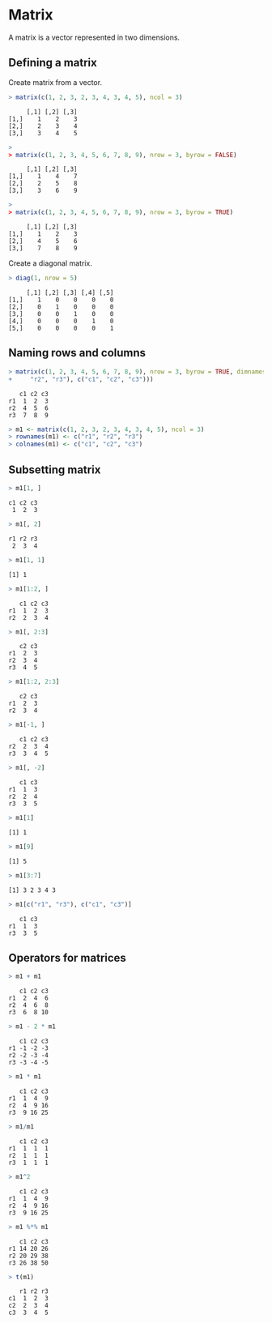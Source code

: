 


# Matrix

A matrix is a vector represented in two dimensions. 

## Defining a matrix

Create matrix from a vector.


```r
> matrix(c(1, 2, 3, 2, 3, 4, 3, 4, 5), ncol = 3)
```

```
     [,1] [,2] [,3]
[1,]    1    2    3
[2,]    2    3    4
[3,]    3    4    5
```

```r
> 
> matrix(c(1, 2, 3, 4, 5, 6, 7, 8, 9), nrow = 3, byrow = FALSE)
```

```
     [,1] [,2] [,3]
[1,]    1    4    7
[2,]    2    5    8
[3,]    3    6    9
```

```r
> 
> matrix(c(1, 2, 3, 4, 5, 6, 7, 8, 9), nrow = 3, byrow = TRUE)
```

```
     [,1] [,2] [,3]
[1,]    1    2    3
[2,]    4    5    6
[3,]    7    8    9
```


Create a diagonal matrix.


```r
> diag(1, nrow = 5)
```

```
     [,1] [,2] [,3] [,4] [,5]
[1,]    1    0    0    0    0
[2,]    0    1    0    0    0
[3,]    0    0    1    0    0
[4,]    0    0    0    1    0
[5,]    0    0    0    0    1
```



## Naming rows and columns


```r
> matrix(c(1, 2, 3, 4, 5, 6, 7, 8, 9), nrow = 3, byrow = TRUE, dimnames = list(c("r1", 
+     "r2", "r3"), c("c1", "c2", "c3")))
```

```
   c1 c2 c3
r1  1  2  3
r2  4  5  6
r3  7  8  9
```



```r
> m1 <- matrix(c(1, 2, 3, 2, 3, 4, 3, 4, 5), ncol = 3)
> rownames(m1) <- c("r1", "r2", "r3")
> colnames(m1) <- c("c1", "c2", "c3")
```


## Subsetting matrix


```r
> m1[1, ]
```

```
c1 c2 c3 
 1  2  3 
```

```r
> m1[, 2]
```

```
r1 r2 r3 
 2  3  4 
```

```r
> m1[1, 1]
```

```
[1] 1
```

```r
> m1[1:2, ]
```

```
   c1 c2 c3
r1  1  2  3
r2  2  3  4
```

```r
> m1[, 2:3]
```

```
   c2 c3
r1  2  3
r2  3  4
r3  4  5
```

```r
> m1[1:2, 2:3]
```

```
   c2 c3
r1  2  3
r2  3  4
```

```r
> m1[-1, ]
```

```
   c1 c2 c3
r2  2  3  4
r3  3  4  5
```

```r
> m1[, -2]
```

```
   c1 c3
r1  1  3
r2  2  4
r3  3  5
```

```r
> m1[1]
```

```
[1] 1
```

```r
> m1[9]
```

```
[1] 5
```

```r
> m1[3:7]
```

```
[1] 3 2 3 4 3
```

```r
> m1[c("r1", "r3"), c("c1", "c3")]
```

```
   c1 c3
r1  1  3
r3  3  5
```


## Operators for matrices


```r
> m1 + m1
```

```
   c1 c2 c3
r1  2  4  6
r2  4  6  8
r3  6  8 10
```

```r
> m1 - 2 * m1
```

```
   c1 c2 c3
r1 -1 -2 -3
r2 -2 -3 -4
r3 -3 -4 -5
```

```r
> m1 * m1
```

```
   c1 c2 c3
r1  1  4  9
r2  4  9 16
r3  9 16 25
```

```r
> m1/m1
```

```
   c1 c2 c3
r1  1  1  1
r2  1  1  1
r3  1  1  1
```

```r
> m1^2
```

```
   c1 c2 c3
r1  1  4  9
r2  4  9 16
r3  9 16 25
```

```r
> m1 %*% m1
```

```
   c1 c2 c3
r1 14 20 26
r2 20 29 38
r3 26 38 50
```

```r
> t(m1)
```

```
   r1 r2 r3
c1  1  2  3
c2  2  3  4
c3  3  4  5
```


